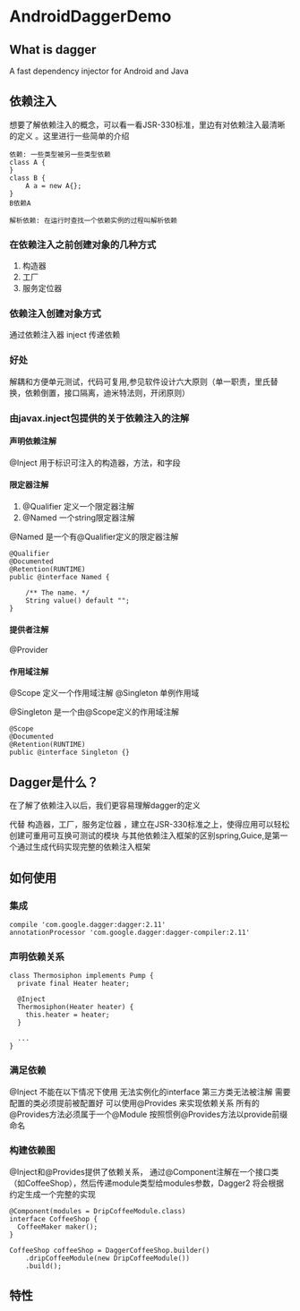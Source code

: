 # AndroidDaggerDemo

## What is dagger
A fast dependency injector for Android and Java

## 依赖注入
想要了解依赖注入的概念，可以看一看JSR-330标准，里边有对依赖注入最清晰的定义
。这里进行一些简单的介绍
```
依赖: 一些类型被另一些类型依赖
class A {
}
class B {
    A a = new A{};
}
B依赖A

解析依赖: 在运行时查找一个依赖实例的过程叫解析依赖
```
### 在依赖注入之前创建对象的几种方式
1.  构造器
2.  工厂
3.  服务定位器

### 依赖注入创建对象方式
通过依赖注入器 inject 传递依赖

### 好处
解耦和方便单元测试，代码可复用,参见软件设计六大原则（单一职责，里氏替换，依赖倒置，接口隔离，迪米特法则，开闭原则）

### 由javax.inject包提供的关于依赖注入的注解
#### 声明依赖注解
@Inject  用于标识可注入的构造器，方法，和字段

#### 限定器注解
1. @Qualifier 定义一个限定器注解
2. @Named 一个string限定器注解

@Named 是一个有@Qualifier定义的限定器注解
```
@Qualifier
@Documented
@Retention(RUNTIME)
public @interface Named {

    /** The name. */
    String value() default "";
}
```

#### 提供者注解
@Provider 

#### 作用域注解
@Scope 定义一个作用域注解
@Singleton 单例作用域

@Singleton 是一个由@Scope定义的作用域注解
```
@Scope
@Documented
@Retention(RUNTIME)
public @interface Singleton {}
```

## Dagger是什么？
在了解了依赖注入以后，我们更容易理解dagger的定义

代替 构造器，工厂，服务定位器 ，建立在JSR-330标准之上，使得应用可以轻松创建可重用可互换可测试的模块
与其他依赖注入框架的区别spring,Guice,是第一个通过生成代码实现完整的依赖注入框架

## 如何使用

### 集成

```
compile 'com.google.dagger:dagger:2.11'
annotationProcessor 'com.google.dagger:dagger-compiler:2.11'
```


### 声明依赖关系
```
class Thermosiphon implements Pump {
  private final Heater heater;

  @Inject
  Thermosiphon(Heater heater) {
    this.heater = heater;
  }

  ...
}
```
### 满足依赖

@Inject 不能在以下情况下使用
    无法实例化的interface
    第三方类无法被注解
    需要配置的类必须提前被配置好
可以使用@Provides 来实现依赖关系
所有的@Provides方法必须属于一个@Module
按照惯例@Provides方法以provide前缀命名

### 构建依赖图
@Inject和@Provides提供了依赖关系，
通过@Component注解在一个接口类（如CoffeeShop），然后传递module类型给modules参数，Dagger2 将会根据约定生成一个完整的实现
```
@Component(modules = DripCoffeeModule.class)
interface CoffeeShop {
  CoffeeMaker maker();
}

CoffeeShop coffeeShop = DaggerCoffeeShop.builder()
    .dripCoffeeModule(new DripCoffeeModule())
    .build();
```

## 特性

